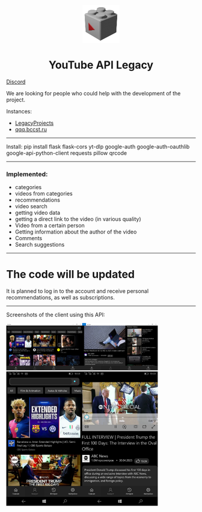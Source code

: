 <div align="center">
<img src="icon.png" width=20% height=20%>
<h1>YouTube API Legacy</h1>
</div>
<a href="https://discord.gg/KUTcABsCrX">Discord</a>

We are looking for people who could help with the development of the project.

Instances:
- <a href="https://legacyprojects.ru/youtube/">LegacyProjects</a>
- <a href="https://qqq.bccst.ru/youtube/">qqq.bccst.ru</a>
<hr>
Install:
pip install flask flask-cors yt-dlp google-auth google-auth-oauthlib google-api-python-client requests pillow qrcode

<hr>

### Implemented:
- categories
- videos from categories
- recommendations
- video search
- getting video data
- getting a direct link to the video (in various quality)
- Video from a certain person
- Getting information about the author of the video
- Comments
- Search suggestions

<hr>

# The code will be updated
It is planned to log in to the account and receive personal recommendations, as well as subscriptions.

<hr>

Screenshots of the client using this API:

<img src="screenshots/yt1.jpg" width=40%><img src="screenshots/yt2.jpg" width=40%>
<br>
<img src="screenshots/yt3.jpg" width=40%><img src="screenshots/yt4.jpg" width=40%>
